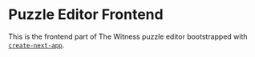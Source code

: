# Puzzle Editor Frontend

This is the frontend part of The Witness puzzle editor bootstrapped with
[`create-next-app`](https://github.com/vercel/next.js/tree/canary/packages/create-next-app).
